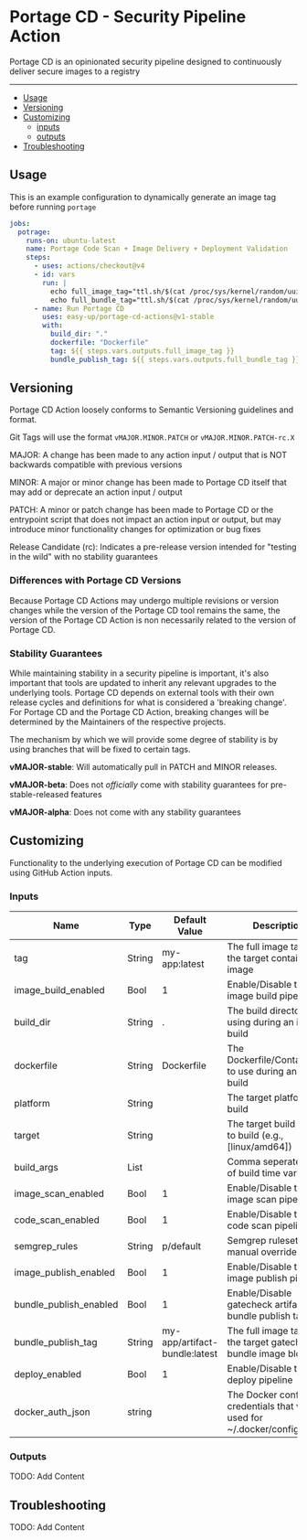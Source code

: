 # Portage CD - Security Pipeline Action

Portage CD is an opinionated security pipeline designed to continuously deliver secure images to a registry

---

- [Usage](#usage)
- [Versioning](#versioning)
- [Customizing](#customizing)
  - [inputs](#inputs)
  - [outputs](#outputs)
- [Troubleshooting](#troubleshooting)

## Usage

This is an example configuration to dynamically generate an image tag before running `portage`

```yaml
jobs:
  potrage:
    runs-on: ubuntu-latest
    name: Portage Code Scan + Image Delivery + Deployment Validation
    steps:
      - uses: actions/checkout@v4
      - id: vars
        run: |
          echo full_image_tag="ttl.sh/$(cat /proc/sys/kernel/random/uuid):30m" >> $GITHUB_OUTPUT
          echo full_bundle_tag="ttl.sh/$(cat /proc/sys/kernel/random/uuid):30m" >> $GITHUB_OUTPUT
      - name: Run Portage CD
        uses: easy-up/portage-cd-actions@v1-stable
        with:
          build_dir: "."
          dockerfile: "Dockerfile"
          tag: ${{ steps.vars.outputs.full_image_tag }}
          bundle_publish_tag: ${{ steps.vars.outputs.full_bundle_tag }}
```

## Versioning

Portage CD Action loosely conforms to Semantic Versioning guidelines and format.

Git Tags will use the format `vMAJOR.MINOR.PATCH` or `vMAJOR.MINOR.PATCH-rc.X`

MAJOR: A change has been made to any action input / output that is NOT backwards compatible with previous versions

MINOR: A major or minor change has been made to Portage CD itself that may add or deprecate an action
input / output

PATCH: A minor or patch change has been made to Portage CD or the entrypoint script that does not impact an action
input or output, but may introduce minor functionality changes for optimization or bug fixes

Release Candidate (rc): Indicates a pre-release version intended for "testing in the wild" with no stability guarantees

### Differences with Portage CD Versions

Because Portage CD Actions may undergo multiple revisions or version changes while the version of the Portage CD tool
remains the same, the version of the Portage CD Action is non necessarily related to the version of Portage CD.

### Stability Guarantees 

While maintaining stability in a security pipeline is important, it's also important that tools are updated to inherit
any relevant upgrades to the underlying tools.
Portage CD depends on external tools with their own release cycles and definitions for what is considered a
'breaking change'.
For Portage CD and the Portage CD Action, breaking changes will be determined by the Maintainers of the
respective projects.

The mechanism by which we will provide some degree of stability is by using branches that will be fixed to certain
tags.

**vMAJOR-stable**: Will automatically pull in PATCH and MINOR releases.

**vMAJOR-beta**: Does not _officially_ come with stability guarantees for pre-stable-released features

**vMAJOR-alpha**: Does not come with any stability guarantees

## Customizing

Functionality to the underlying execution of Portage CD can be modified using GitHub Action inputs.

### Inputs

| Name                   | Type   | Default Value                 | Description                                                                    |
| ---------------------- | ------ | ----------------------------- | ------------------------------------------------------------------------------ |
| tag                    | String | my-app:latest                 | The full image tag for the target container image                              |
| image_build_enabled    | Bool   | 1                             | Enable/Disable the image build pipeline                                        |
| build_dir              | String | .                             | The build directory to using during an image build                             |
| dockerfile             | String | Dockerfile                    | The Dockerfile/Containerfile to use during an image build                      |
| platform               | String |                               | The target platform for build                                                  |
| target                 | String |                               | The target build stage to build (e.g., [linux/amd64])                          |
| build_args             | List   |                               | Comma seperated list of build time variables                                   |
| image_scan_enabled     | Bool   | 1                             | Enable/Disable the image scan pipeline                                         |
| code_scan_enabled      | Bool   | 1                             | Enable/Disable the code scan pipeline                                          |
| semgrep_rules          | String | p/default                     | Semgrep ruleset manual override                                                |
| image_publish_enabled  | Bool   | 1                             | Enable/Disable the image publish pipeline                                      |
| bundle_publish_enabled | Bool   | 1                             | Enable/Disable gatecheck artifact bundle publish task                          |
| bundle_publish_tag     | String | my-app/artifact-bundle:latest | The full image tag for the target gatecheck bundle image blob                  |
| deploy_enabled         | Bool   | 1                             | Enable/Disable the deploy pipeline                                             |
| docker_auth_json       | string |                               | The Docker config with credentials that will be used for ~/.docker/config.json |

### Outputs

TODO: Add Content

## Troubleshooting

TODO: Add Content
